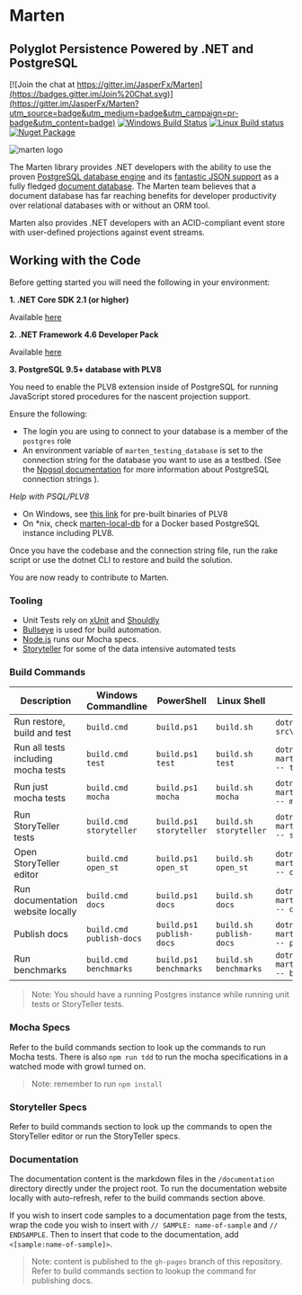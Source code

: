 # Marten 
## Polyglot Persistence Powered by .NET and PostgreSQL

[![Join the chat at https://gitter.im/JasperFx/Marten](https://badges.gitter.im/Join%20Chat.svg)](https://gitter.im/JasperFx/Marten?utm_source=badge&utm_medium=badge&utm_campaign=pr-badge&utm_content=badge)
[![Windows Build Status](https://ci.appveyor.com/api/projects/status/va5br63j7sbx74cm/branch/master?svg=true)](https://ci.appveyor.com/project/jasper-ci/marten/branch/master)
[![Linux Build status](https://dev.azure.com/jasperfx-marten/marten/_apis/build/status/marten?branchName=master)](https://dev.azure.com/jasperfx-marten/marten/_build/latest?definitionId=1&branchName=master)
[![Nuget Package](https://badgen.net/nuget/v/marten)](https://www.nuget.org/packages/Marten/)

![marten logo](http://jasperfx.github.io/marten/content/images/banner.png)

The Marten library provides .NET developers with the ability to use the proven [PostgreSQL database engine](http://www.postgresql.org/) and its [fantastic JSON support](https://www.compose.io/articles/is-postgresql-your-next-json-database/) as a fully fledged [document database](https://en.wikipedia.org/wiki/Document-oriented_database). The Marten team believes that a document database has far reaching benefits for developer productivity over relational databases with or without an ORM tool.

Marten also provides .NET developers with an ACID-compliant event store with user-defined projections against event streams.

## Working with the Code

Before getting started you will need the following in your environment:

**1. .NET Core SDK 2.1 (or higher)**

Available [here](https://www.microsoft.com/net/download/core)

**2. .NET Framework 4.6 Developer Pack**

Available [here](https://dotnet.microsoft.com/download/thank-you/net46-developer-pack)

**3. PostgreSQL **9.5+** database with PLV8**

You need to enable the PLV8 extension inside of PostgreSQL for running JavaScript stored procedures for the nascent projection support.

Ensure the following:

- The login you are using to connect to your database is a member of the `postgres` role
- An environment variable of `marten_testing_database` is set to the connection string for the database you want to use as a testbed. (See the [Npgsql documentation](http://www.npgsql.org/doc/connection-string-parameters.html) for more information about PostgreSQL connection strings ).

_Help with PSQL/PLV8_

- On Windows, see [this link](http://www.postgresonline.com/journal/archives/360-PLV8-binaries-for-PostgreSQL-9.5-windows-both-32-bit-and-64-bit.html) for pre-built binaries of PLV8
- On *nix, check [marten-local-db](https://github.com/eouw0o83hf/marten-local-db) for a Docker based PostgreSQL instance including PLV8.

Once you have the codebase and the connection string file, run the rake script or use the dotnet CLI to restore and build the solution.

You are now ready to contribute to Marten.

### Tooling

* Unit Tests rely on [xUnit](http://xunit.github.io/) and [Shouldly](https://github.com/shouldly/shouldly)
* [Bullseye](https://github.com/adamralph/bullseye) is used for build automation.
* [Node.js](https://nodejs.org/en/) runs our Mocha specs.
* [Storyteller](http://storyteller.github.io) for some of the data intensive automated tests

### Build Commands

Description | Windows Commandline | PowerShell | Linux Shell | DotNet CLI
---|---|---|---|---
Run restore, build and test | `build.cmd` | `build.ps1`  | `build.sh` | `dotnet build src\Marten.sln`
Run all tests including mocha tests | `build.cmd test` | `build.ps1 test` | `build.sh test` | `dotnet run -p martenbuild.csproj -- test`
Run just mocha tests | `build.cmd mocha` | `build.ps1 mocha` | `build.sh mocha` | `dotnet run -p martenbuild.csproj -- mocha`
Run StoryTeller tests | `build.cmd storyteller` | `build.ps1 storyteller` | `build.sh storyteller` | `dotnet run -p martenbuild.csproj -- storyteller`
Open StoryTeller editor | `build.cmd open_st` | `build.ps1 open_st` | `build.sh open_st` | `dotnet run -p martenbuild.csproj -- open_st`
Run documentation website locally | `build.cmd docs` | `build.ps1 docs` | `build.sh docs` | `dotnet run -p martenbuild.csproj -- docs`
Publish docs | `build.cmd publish-docs` | `build.ps1 publish-docs` | `build.sh publish-docs` | `dotnet run -p martenbuild.csproj -- publish-docs`
Run benchmarks | `build.cmd benchmarks` | `build.ps1 benchmarks` | `build.sh benchmarks` | `dotnet run -p martenbuild.csproj -- benchmarks`

> Note: You should have a running Postgres instance while running unit tests or StoryTeller tests.

### Mocha Specs

Refer to the build commands section to look up the commands to run Mocha tests. There is also `npm run tdd` to run the mocha specifications
in a watched mode with growl turned on. 

> Note: remember to run `npm install`

### Storyteller Specs

Refer to build commands section to look up the commands to open the StoryTeller editor or run the StoryTeller specs.

### Documentation

The documentation content is the markdown files in the `/documentation` directory directly under the project root. To run the documentation website locally with auto-refresh, refer to the build commands section above.

If you wish to insert code samples to a documentation page from the tests, wrap the code you wish to insert with
`// SAMPLE: name-of-sample` and `// ENDSAMPLE`.
Then to insert that code to the documentation, add `<[sample:name-of-sample]>`.

> Note: content is published to the `gh-pages` branch of this repository. Refer to build commands section to lookup the command for publishing docs.
